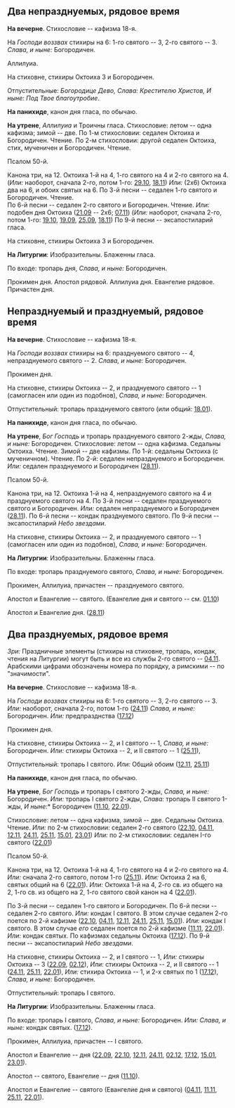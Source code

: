 
## Два непразднуемых, рядовое время

**На вечерне**. Стихословие -- кафизма 18-я.

На *Господи воззвах* стихиры на 6: 1-го святого -- 3, 2-го святого -- 3. *Слава, и ныне:* Богородичен.

Аллилуиа. 

На стиховне, стихиры Октоиха 3 и Богородичен.

Отпустительные: *Богородице Дево, Слава: Крестителю Христов, И ныне: 
Под Твое благоутробие*.

**На панихиде**, канон дня гласа, по обычаю.

**На утрене**, *Аллилуиа* и Троичны гласа. Стихословие: летом -- одна кафизма; зимой -- две.
По 1-м стихословии: седален Октоиха и Богородичен. Чтение.
По 2-м стихословии: другой седален Октоиха, стих, мученичен и Богородичен. Чтение.

Псалом 50-й.

Канона три, на 12. Октоиха 1-й на 4, 1-го святого на 4 и 2-го святого на 4.
(*Или:* наоборот, сначала 2-го, потом 1-го: [29.10](../../10_october/10_29_EUR.ru.md), [18.11](../../11_november/11_18_EUR.ru.md)) 
*Или:* (2x6) Октоиха два на 6, и обоих святых на 6.
По 3-й песни -- седален 1-го святого и Богородичен. Чтение.  
По 6-й песни -- седален 2-го святого и Богородичен. Чтение. *Или:* подобен дня Октоиха 
([21.09](../../09_september/09_21_EUR.ru.md) -- 2x6; [07.11](../../11_november/11_07_EUR.ru.md))
(*Или:* наоборот, сначала 2-го, потом 1-го: [19.10](../../10_october/10_19_EUR.ru.md), [19.09](../../09_september/09_19_EUR.ru.md),
[25.09](../../09_september/09_25_EUR.ru.md), [18.11](../../11_november/11_18_EUR.ru.md))
По 9-й песни -- эксапостиларий гласа.

На стиховне, стихиры Октоиха 3 и  Богородичен.

**На Литургии**: Изобразительны. Блаженны гласа. 

По входе: тропарь дня, *Слава, и ныне:* Богородичен.

Прокимен дня. Апостол рядовой. 
Аллилуиа дня. Евангелие рядовое. 
Причастен дня.


## Непразднуемый и празднуемый, рядовое время

**На вечерне**. Стихословие -- кафизма 18-я.

На *Господи воззвах* стихиры на 6: празднуемого святого -- 4, непразднуемого святого -- 2. 
*Слава, и ныне:* Богородичен.

Прокимен дня. 

На стиховне, стихиры Октоиха -- 2, и празднуемого святого -- 1 (самогласен или один из подобнов), 
*Слава, и ныне:* Богородичен.

Отпустительный: тропарь празднуемого святого (или общий: [18.01](../../01_january/01_18_EUR.ru.md)).

**На панихиде**, канон дня гласа, по обычаю.

**На утрене**, *Бог Господь* и тропарь празднуемого святого 2-жды, *Слава, и ныне:* Богородичен. 
Стихословие: летом -- одна кафизма. Седальны Октоиха. Чтение.
Зимой -- две кафизмы. По 1-й: седальны Октоиха (с мученичном). Чтение. 
По 2-й: седален непразднуемого и Богородичен.
*Или:* седален празднуемого и Богородичен ([28.11](../../11_november/11_28_EUR.ru.md)).

Псалом 50-й.

Канона три, на 12. Октоиха 1-й на 4, непразднуемого святого на 4 и празднуемого святого на 4. 
По 3-й песни -- седален празднуемого святого и Богородичен. 
*Или:* седален непразднуемого и Богородичен ([28.11](../../11_november/11_28_EUR.ru.md)).
По 6-й песни -- кондак празднуемого святого. 
По 9-й песни -- эксапостиларий *Небо звездами*.

На стиховне, стихиры Октоиха -- 2, и празднуемого святого -- 1 (самогласен или один из подобнов), 
*Слава, и ныне:* Богородичен.

**На Литургии**: Изобразительны. Блаженны гласа. 

По входе: тропарь празднуемого святого, *Слава, и ныне:* Богородичен.

Прокимен, Аллилуиа, причастен -- празднуемого святого.

Апостол и Евангелие -- святого. 
(Евангелие дня и святого -- см. [01.10](../../10_october/10_01_EUR.ru.md))

Апостол и Евангелие дня. ([28.11](../../11_november/11_28_EUR.ru.md))

## Два празднуемых, рядовое время

*Зри:* Праздничные элементы (стихиры на стиховне, тропарь, кондак, чтения на Литургии) могут 
быть и все из службы 2-го святого -- [04.11](../../11_november/11_04_EUR.ru.md). 
Арабскими цифрами обозначены номера по порядку, а римскими -- по "значимости". 

**На вечерне**. Стихословие -- кафизма 18-я.

На *Господи воззвах* стихиры на 6: 1-го святого -- 3, 2-го святого -- 3.
*Или:* наоборот, сначала 2-го, потом 1-го ([24.11](../../11_november/11_24_EUR.ru.md))
*Слава, и ныне:* Богородичен. *Или:* предпразднства ([17.12](../../12_december/12_17_EUR.ru.md))

Прокимен дня. 

На стиховне, стихиры Октоиха -- 2, и I святого -- 1, *Слава, и ныне:* Богородичен.
*Или:* стихиры Октоиха -- 2, и II святого -- 1 ([25.11](../../11_november/11_25_EUR.ru.md)),

Отпустительный: тропарь I святого.
*Или:* Общий обоим ([12.11](../../11_november/11_12_EUR.ru.md), [25.11](../../11_november/11_25_EUR.ru.md)) 

**На панихиде**, канон дня гласа, по обычаю.

**На утрене**, *Бог Господь* и тропарь I святого 2-жды, *Слава, и ныне:* Богородичен.
*Или:* тропарь I святого 2-жды, *Слава:* тропарь II святого 1-жды, *И ныне:** Богородичен 
([11.10](../../11_november/11_11_EUR.ru.md), [22.01](../../01_january/01_22_EUR.ru.md)).
 
Стихословие: летом -- одна кафизма, зимой -- две. Седальны Октоиха. Чтение.
*Или:* по 2-м стихословии: седален 2-го святого ([22.10](../../10_october/10_22_EUR.ru.md), 
[04.11](../../11_november/11_04_EUR.ru.md), [12.11](../../11_november/11_12_EUR.ru.md), 
[24.11](../../11_november/11_24_EUR.ru.md), [25.11](../../11_november/11_25_EUR.ru.md), 
[15.01](../../01_january/01_15_EUR.ru.md), [23.01](../../01_january/01_23_EUR.ru.md))
*Или:* по 2-м стихословии: седален I-го святого ([22.01](../../01_january/01_22_EUR.ru.md))

Псалом 50-й.

Канона три, на 12. Октоиха 1-й на 4, 1-го святого на 4 и 2-го святого на 4. 
*Или:* сначала 2-го святого, потом 1-го ([25.11](../../11_november/11_25_EUR.ru.md)).
*Или:* Октоиха 2 на 6, святых общий на 6 ([22.01](../../01_january/01_22_EUR.ru.md)).
*Или:* Октоиха 1-й на 4, 2-го св. из общего на 2, 1-го св. из общего на 2, 1-го святого свой канон на 4 ([22.01](../../01_january/01_22_EUR.ru.md)).

По 3-й песни -- седален 1-го святого и Богородичен. 
По 6-й песни -- седален 2-го святого. 
*Или:* кондак I святого. В этом случае седален 2-го поется по 2-й кафизме ([22.10](../../10_october/10_22_EUR.ru.md), 
[04.11](../../11_november/11_04_EUR.ru.md), [12.11](../../11_november/11_12_EUR.ru.md), [24.11](../../11_november/11_24_EUR.ru.md), 
[25.11](../../11_november/11_25_EUR.ru.md), [15.01](../../01_january/01_15_EUR.ru.md)).
*Или:* кондак I святого. В этом случае *его* седален поется по 2-й кафизме ([11.11](../../11_november/11_11_EUR.ru.md), 
[22.01](../../01_january/01_22_EUR.ru.md)).
*Или:* кондак святых. По кафизмах седальны Октоиха ([17.12](../../12_december/12_17_EUR.ru.md)).
По 9-й песни -- эксапостиларий *Небо звездами*.

На стиховне, стихиры Октоиха -- 2, и I святого -- 1,
*Или:* стихиры Октоиха -- 3 ([22.09](../../09_september/09_22_EUR.ru.md), [02.12](../../12_december/12_02_EUR.ru.md)), 
*Или:* стихиры Октоиха -- 2, и II святого -- 1 ([24.11](../../11_november/11_24_EUR.ru.md), [25.11](../../11_november/11_25_EUR.ru.md), 
[22.01](../../01_january/01_22_EUR.ru.md)),
*Или:* стихира Октоиха -- 1, и 2-х святых по 1 ([17.12](../../12_december/12_17_EUR.ru.md)),
*Слава, и ныне:* Богородичен.

Отпустительный: тропарь I святого.

**На Литургии**: Изобразительны. Блаженны гласа. 

По входе: тропарь I святого, *Слава, и ныне:* Богородичен.
*Или:* *Слава, и ныне:* кондак святых. ([17.12](../../12_december/12_17_EUR.ru.md)).

Прокимен, Аллилуиа, причастен -- I святого.

Апостол и Евангелие -- дня 
([22.09](../../09_september/09_22_EUR.ru.md), [22.10](../../10_october/10_22_EUR.ru.md), 
[12.11](../../11_november/11_12_EUR.ru.md), [24.11](../../11_november/11_24_EUR.ru.md), 
[02.12](../../12_december/12_02_EUR.ru.md), [17.12](../../12_december/12_17_EUR.ru.md), 
[15.01](../../01_january/01_15_EUR.ru.md), [23.01](../../01_january/01_23_EUR.ru.md)).

Апостол -- святого, Евангелие -- дня 
([11.10](../../10_october/10_11_EUR.ru.md)).

Апостол и Евангелие -- святого (Евангелие дня и святого) 
([04.11](../../11_november/11_04_EUR.ru.md), [11.11](../../11_november/11_11_EUR.ru.md), 
[25.11](../../11_november/11_25_EUR.ru.md), [22.01](../../01_january/01_22_EUR.ru.md)).
